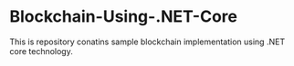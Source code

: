 # Blockchain-Using-.NET-Core
This is repository conatins sample blockchain implementation using .NET core technology.
